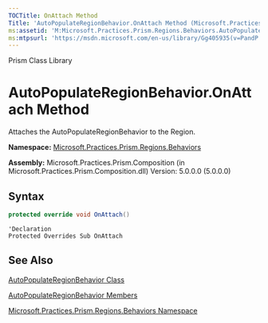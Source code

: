 ```yaml
---
TOCTitle: OnAttach Method
Title: 'AutoPopulateRegionBehavior.OnAttach Method (Microsoft.Practices.Prism.Regions.Behaviors)'
ms:assetid: 'M:Microsoft.Practices.Prism.Regions.Behaviors.AutoPopulateRegionBehavior.OnAttach'
ms:mtpsurl: 'https://msdn.microsoft.com/en-us/library/Gg405935(v=PandP.50)'
---
```


Prism Class Library

AutoPopulateRegionBehavior.OnAttach Method
==============================================

Attaches the AutoPopulateRegionBehavior to the Region.

**Namespace:** [Microsoft.Practices.Prism.Regions.Behaviors](https://msdn.microsoft.com/en-us/library/microsoft.practices.prism.regions.behaviors(v=pandp.50))

**Assembly:** Microsoft.Practices.Prism.Composition (in Microsoft.Practices.Prism.Composition.dll) Version: 5.0.0.0 (5.0.0.0)

Syntax
------

```C#
protected override void OnAttach()
```
```VB
'Declaration
Protected Overrides Sub OnAttach
```
See Also
--------


[AutoPopulateRegionBehavior Class](https://msdn.microsoft.com/en-us/library/microsoft.practices.prism.regions.behaviors.autopopulateregionbehavior(v=pandp.50))

[AutoPopulateRegionBehavior Members](https://msdn.microsoft.com/en-us/library/microsoft.practices.prism.regions.behaviors.autopopulateregionbehavior_members(v=pandp.50))

[Microsoft.Practices.Prism.Regions.Behaviors Namespace](https://msdn.microsoft.com/en-us/library/microsoft.practices.prism.regions.behaviors(v=pandp.50))
